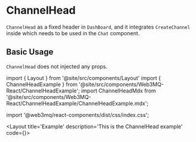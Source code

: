 # ChannelHead
`ChannelHead` as a fixed header in `DashBoard`, and it integrates `CreateChannel` inside which needs to be used in the `Chat` component.

## Basic Usage

`ChannelHead` does not injected any props.

import { Layout } from '@site/src/components/Layout'
import { ChannelHeadExample } from '@site/src/components/Web3MQ-React/ChannelHeadExample';
import ChannelHeadMdx from '@site/src/components/Web3MQ-React/ChannelHeadExample/ChannelHeadExample.mdx';

import '@web3mq/react-components/dist/css/index.css';

<Layout
title='Example'
description='This is the ChannelHead example'
code={<ChannelHeadMdx />}>
<ChannelHeadExample />
</Layout>